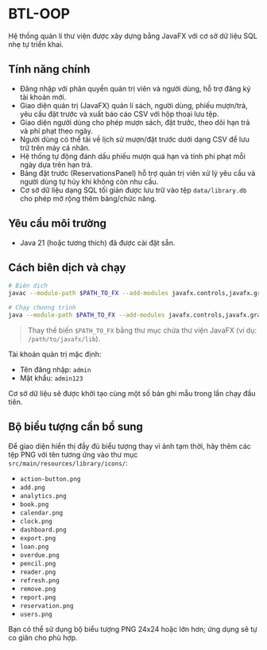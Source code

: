 # BTL-OOP

Hệ thống quản lí thư viện được xây dựng bằng JavaFX với cơ sở dữ liệu SQL nhẹ tự triển khai.

## Tính năng chính

- Đăng nhập với phân quyền quản trị viên và người dùng, hỗ trợ đăng ký tài khoản mới.
- Giao diện quản trị (JavaFX) quản lí sách, người dùng, phiếu mượn/trả, yêu cầu đặt trước và xuất báo cáo CSV với hộp thoại lưu tệp.
- Giao diện người dùng cho phép mượn sách, đặt trước, theo dõi hạn trả và phí phạt theo ngày.
- Người dùng có thể tải về lịch sử mượn/đặt trước dưới dạng CSV để lưu trữ trên máy cá nhân.
- Hệ thống tự động đánh dấu phiếu mượn quá hạn và tính phí phạt mỗi ngày dựa trên hạn trả.
- Bảng đặt trước (ReservationsPanel) hỗ trợ quản trị viên xử lý yêu cầu và người dùng tự hủy khi không còn nhu cầu.
- Cơ sở dữ liệu dạng SQL tối giản được lưu trữ vào tệp `data/library.db` cho phép mở rộng thêm bảng/chức năng.

## Yêu cầu môi trường

- Java 21 (hoặc tương thích) đã được cài đặt sẵn.

## Cách biên dịch và chạy

```bash
# Biên dịch
javac --module-path $PATH_TO_FX --add-modules javafx.controls,javafx.graphics -d out $(find src/main/java -name "*.java")

# Chạy chương trình
java --module-path $PATH_TO_FX --add-modules javafx.controls,javafx.graphics -cp out library.Main
```

> Thay thế biến `$PATH_TO_FX` bằng thư mục chứa thư viện JavaFX (ví dụ: `/path/to/javafx/lib`).

Tài khoản quản trị mặc định:

- Tên đăng nhập: `admin`
- Mật khẩu: `admin123`

Cơ sở dữ liệu sẽ được khởi tạo cùng một số bản ghi mẫu trong lần chạy đầu tiên.

## Bộ biểu tượng cần bổ sung

Để giao diện hiển thị đầy đủ biểu tượng thay vì ảnh tạm thời, hãy thêm các tệp PNG với tên tương ứng vào thư mục `src/main/resources/library/icons/`:

- `action-button.png`
- `add.png`
- `analytics.png`
- `book.png`
- `calendar.png`
- `clock.png`
- `dashboard.png`
- `export.png`
- `loan.png`
- `overdue.png`
- `pencil.png`
- `reader.png`
- `refresh.png`
- `remove.png`
- `report.png`
- `reservation.png`
- `users.png`

Bạn có thể sử dụng bộ biểu tượng PNG 24x24 hoặc lớn hơn; ứng dụng sẽ tự co giãn cho phù hợp.
